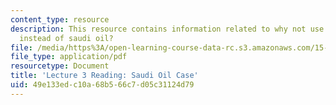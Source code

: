 ```yaml
---
content_type: resource
description: This resource contains information related to why not use american coal
  instead of saudi oil?
file: /media/https%3A/open-learning-course-data-rc.s3.amazonaws.com/15-031j-energy-decisions-markets-and-policies-spring-2012/49e133edc10a68b566c7d05c31124d79_MIT15_031JS12_Saud_Oil_Cse.pdf
file_type: application/pdf
resourcetype: Document
title: 'Lecture 3 Reading: Saudi Oil Case'
uid: 49e133ed-c10a-68b5-66c7-d05c31124d79
---
```

